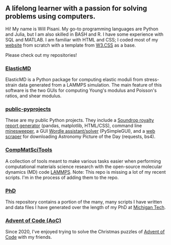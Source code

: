 ## A lifelong learner with a passion for solving problems using computers.

Hi! My name is Will Pisani. My go-to programming languages are Python and Julia, but I am also skilled in BASH and R. I have some experience with SQL and MATLAB. I am familiar with HTML and CSS; I coded most of my [website](https://will.pisani.me) from scratch with a template from [W3.CSS](https://www.w3schools.com/w3css/w3css_templates.asp) as a base. 

Please check out my repositories!

### [ElasticMD](https://github.com/wapisani/ElasticMD)
ElasticMD is a Python package for computing elastic moduli from stress-strain data generated from a LAMMPS simulation. The main feature of this software is the two GUIs for computing Young's modulus and Poisson's ratios, and shear modulus.

### [public-pyprojects](https://github.com/wapisani/public-pyprojects)

These are my public Python projects. They include a [Soundrop royalty report generator](https://github.com/wapisani/public-pyprojects/tree/main/Soundrop) (pandas, matplotlib, HTML/CSS), command line [minesweeper](https://github.com/wapisani/public-pyprojects/tree/main/Minesweeper), a GUI [Wordle assistant/solver](https://github.com/wapisani/public-pyprojects/tree/main/Wordle_Solver) (PySimpleGUI), and a [web scraper](https://github.com/wapisani/public-pyprojects/tree/main/APoD_Scraper) for downloading Astronomy Picture of the Day (requests, bs4).

### [CompMatSciTools](https://github.com/wapisani/CompMatSciTools)
A collection of tools meant to make various tasks easier when performing computational materials science research with the open-source molecular dynamics (MD) code [LAMMPS](https://www.lammps.org). Note: This repo is missing a lot of my recent scripts. I'm in the process of adding them to the repo.

### [PhD](https://github.com/wapisani/PhD)
This repository contains a portion of the many, many scripts I have written and data files I have generated over the length of my PhD at [Michigan Tech](https://mtu.edu).

### [Advent of Code (AoC)](https://github.com/wapisani/AoC)
Since 2020, I've enjoyed trying to solve the Christmas puzzles of [Advent of Code](https://adventofcode.com/) with my friends. 

<!--
**wapisani/wapisani** is a ✨ _special_ ✨ repository because its `README.md` (this file) appears on your GitHub profile.

Here are some ideas to get you started:

- 🔭 I’m currently working on ...
- 🌱 I’m currently learning ...
- 👯 I’m looking to collaborate on ...
- 🤔 I’m looking for help with ...
- 💬 Ask me about ...
- 📫 How to reach me: ...
- 😄 Pronouns: ...
- ⚡ Fun fact: ...
-->
